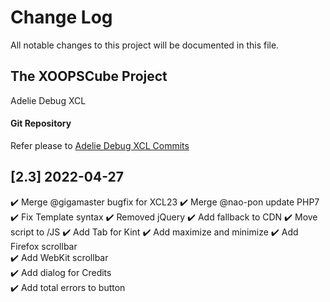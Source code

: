 # Change Log

All notable changes to this project will be documented in this file.

## The XOOPSCube Project

Adelie Debug XCL

#### Git Repository

Refer please to [Adelie Debug XCL Commits ](https://github.com/xoopscube/adelie-debug-xcl)


## [2.3] 2022-04-27


✔️ Merge @gigamaster bugfix for XCL23
✔️ Merge @nao-pon update PHP7
✔️ Fix Template syntax
✔️ Removed jQuery
✔️ Add fallback to CDN
✔️ Move script to /JS
✔️ Add Tab for Kint
✔️ Add maximize and minimize
✔️ Add Firefox scrollbar    
✔️ Add WebKit scrollbar    
✔️ Add dialog for Credits  
✔️ Add total errors to button    
 
